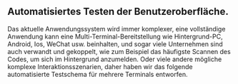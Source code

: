 ## Automatisiertes Testen der Benutzeroberfläche.
Das aktuelle Anwendungssystem wird immer komplexer, eine vollständige Anwendung kann eine Multi-Terminal-Bereitstellung wie Hintergrund-PC, Android, Ios, WeChat usw. beinhalten, und sogar viele Unternehmen sind auch verwandt und gekoppelt, wie zum Beispiel das häufigste Scannen des Codes, um sich im Hintergrund anzumelden.
Oder viele andere mögliche komplexe Interaktionsszenarien, daher haben wir das folgende automatisierte Testschema für mehrere Terminals entworfen.